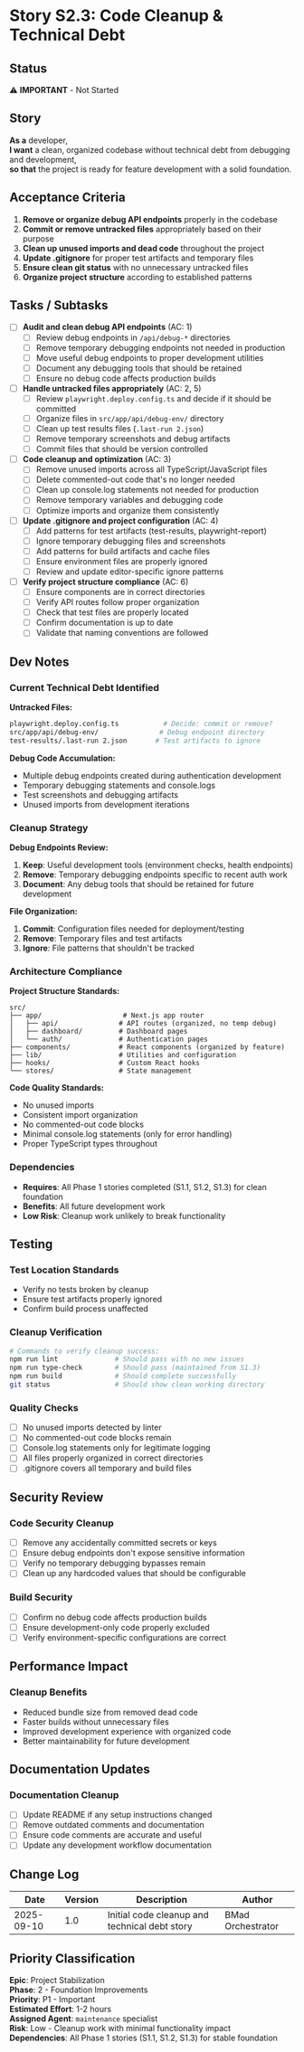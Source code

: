 # <!-- Powered by BMAD™ Core -->

# Story S2.3: Code Cleanup & Technical Debt

## Status
⚠️ **IMPORTANT** - Not Started

## Story
**As a** developer,  
**I want** a clean, organized codebase without technical debt from debugging and development,  
**so that** the project is ready for feature development with a solid foundation.

## Acceptance Criteria

1. **Remove or organize debug API endpoints** properly in the codebase
2. **Commit or remove untracked files** appropriately based on their purpose
3. **Clean up unused imports and dead code** throughout the project
4. **Update .gitignore** for proper test artifacts and temporary files
5. **Ensure clean git status** with no unnecessary untracked files
6. **Organize project structure** according to established patterns

## Tasks / Subtasks

- [ ] **Audit and clean debug API endpoints** (AC: 1)
  - [ ] Review debug endpoints in `/api/debug-*` directories
  - [ ] Remove temporary debugging endpoints not needed in production
  - [ ] Move useful debug endpoints to proper development utilities
  - [ ] Document any debugging tools that should be retained
  - [ ] Ensure no debug code affects production builds
- [ ] **Handle untracked files appropriately** (AC: 2, 5)
  - [ ] Review `playwright.deploy.config.ts` and decide if it should be committed
  - [ ] Organize files in `src/app/api/debug-env/` directory
  - [ ] Clean up test results files (`.last-run 2.json`)
  - [ ] Remove temporary screenshots and debug artifacts
  - [ ] Commit files that should be version controlled
- [ ] **Code cleanup and optimization** (AC: 3)
  - [ ] Remove unused imports across all TypeScript/JavaScript files
  - [ ] Delete commented-out code that's no longer needed
  - [ ] Clean up console.log statements not needed for production
  - [ ] Remove temporary variables and debugging code
  - [ ] Optimize imports and organize them consistently
- [ ] **Update .gitignore and project configuration** (AC: 4)
  - [ ] Add patterns for test artifacts (test-results, playwright-report)
  - [ ] Ignore temporary debugging files and screenshots
  - [ ] Add patterns for build artifacts and cache files
  - [ ] Ensure environment files are properly ignored
  - [ ] Review and update editor-specific ignore patterns
- [ ] **Verify project structure compliance** (AC: 6)
  - [ ] Ensure components are in correct directories
  - [ ] Verify API routes follow proper organization
  - [ ] Check that test files are properly located
  - [ ] Confirm documentation is up to date
  - [ ] Validate that naming conventions are followed

## Dev Notes

### Current Technical Debt Identified

**Untracked Files:**
```bash
playwright.deploy.config.ts           # Decide: commit or remove?
src/app/api/debug-env/               # Debug endpoint directory
test-results/.last-run 2.json       # Test artifacts to ignore
```

**Debug Code Accumulation:**
- Multiple debug endpoints created during authentication development
- Temporary debugging statements and console.logs
- Test screenshots and debugging artifacts
- Unused imports from development iterations

### Cleanup Strategy

**Debug Endpoints Review:**
1. **Keep**: Useful development tools (environment checks, health endpoints)
2. **Remove**: Temporary debugging endpoints specific to recent auth work
3. **Document**: Any debug tools that should be retained for future development

**File Organization:**
1. **Commit**: Configuration files needed for deployment/testing
2. **Remove**: Temporary files and test artifacts
3. **Ignore**: File patterns that shouldn't be tracked

### Architecture Compliance

**Project Structure Standards:**
```
src/
├── app/                    # Next.js app router
│   ├── api/               # API routes (organized, no temp debug)
│   ├── dashboard/         # Dashboard pages
│   └── auth/              # Authentication pages
├── components/            # React components (organized by feature)
├── lib/                   # Utilities and configuration
├── hooks/                 # Custom React hooks
└── stores/                # State management
```

**Code Quality Standards:**
- No unused imports
- Consistent import organization
- No commented-out code blocks
- Minimal console.log statements (only for error handling)
- Proper TypeScript types throughout

### Dependencies
- **Requires**: All Phase 1 stories completed (S1.1, S1.2, S1.3) for clean foundation
- **Benefits**: All future development work
- **Low Risk**: Cleanup work unlikely to break functionality

## Testing

### Test Location Standards
- Verify no tests broken by cleanup
- Ensure test artifacts properly ignored
- Confirm build process unaffected

### Cleanup Verification
```bash
# Commands to verify cleanup success:
npm run lint              # Should pass with no new issues
npm run type-check        # Should pass (maintained from S1.3)
npm run build             # Should complete successfully
git status                # Should show clean working directory
```

### Quality Checks
- [ ] No unused imports detected by linter
- [ ] No commented-out code blocks remain
- [ ] Console.log statements only for legitimate logging
- [ ] All files properly organized in correct directories
- [ ] .gitignore covers all temporary and build files

## Security Review

### Code Security Cleanup
- [ ] Remove any accidentally committed secrets or keys
- [ ] Ensure debug endpoints don't expose sensitive information
- [ ] Verify no temporary debugging bypasses remain
- [ ] Clean up any hardcoded values that should be configurable

### Build Security
- [ ] Confirm no debug code affects production builds
- [ ] Ensure development-only code properly excluded
- [ ] Verify environment-specific configurations are correct

## Performance Impact

### Cleanup Benefits
- Reduced bundle size from removed dead code
- Faster builds without unnecessary files
- Improved development experience with organized code
- Better maintainability for future development

## Documentation Updates

### Documentation Cleanup
- [ ] Update README if any setup instructions changed
- [ ] Remove outdated comments and documentation
- [ ] Ensure code comments are accurate and useful
- [ ] Update any development workflow documentation

## Change Log

| Date | Version | Description | Author |
|------|---------|-------------|---------|
| 2025-09-10 | 1.0 | Initial code cleanup and technical debt story | BMad Orchestrator |

## Priority Classification

**Epic**: Project Stabilization  
**Phase**: 2 - Foundation Improvements  
**Priority**: P1 - Important  
**Estimated Effort**: 1-2 hours  
**Assigned Agent**: `maintenance` specialist  
**Risk**: Low - Cleanup work with minimal functionality impact  
**Dependencies**: All Phase 1 stories (S1.1, S1.2, S1.3) for stable foundation